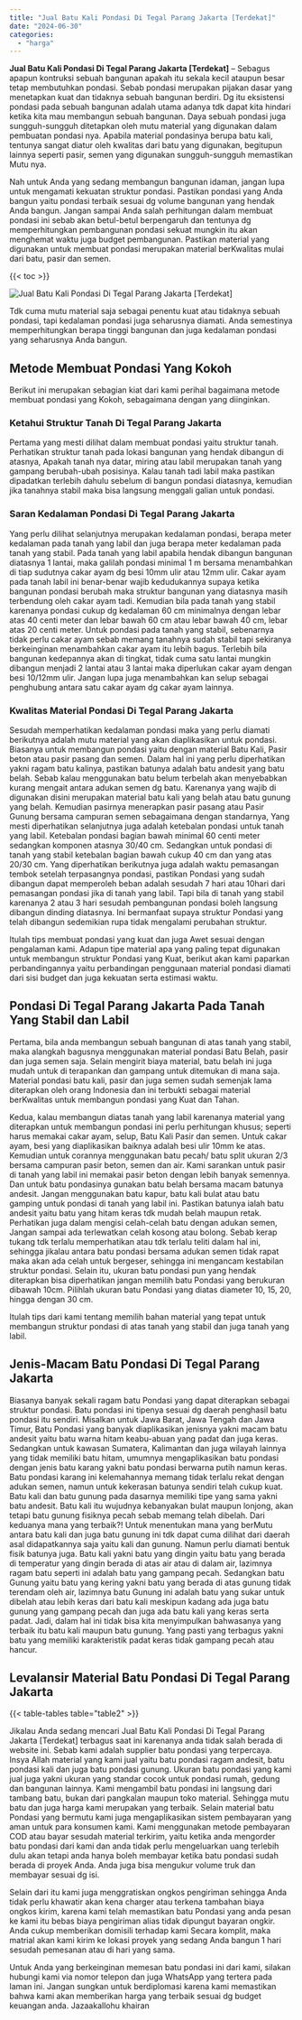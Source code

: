 ```yaml
---
title: "Jual Batu Kali Pondasi Di Tegal Parang Jakarta [Terdekat]"
date: "2024-06-30"
categories: 
  - "harga"
---
```


**Jual Batu Kali Pondasi Di Tegal Parang Jakarta \[Terdekat\]** – Sebagus apapun kontruksi sebuah bangunan apakah itu sekala kecil ataupun besar tetap membutuhkan pondasi. Sebab pondasi merupakan pijakan dasar yang menetapkan kuat dan tidaknya sebuah bangunan berdiri. Dg itu eksistensi pondasi pada sebuah bangunan adalah utama adanya tdk dapat kita hindari ketika kita mau membangun sebuah bangunan. Daya sebuah pondasi juga sungguh-sungguh ditetapkan oleh mutu material yang digunakan dalam pembuatan pondasi nya. Apabila material pondasinya berupa batu kali, tentunya sangat diatur oleh kwalitas dari batu yang digunakan, begitupun lainnya seperti pasir, semen yang digunakan sungguh-sungguh memastikan Mutu nya.

Nah untuk Anda yang sedang membangun bangunan idaman, jangan lupa untuk mengamati kekuatan struktur pondasi. Pastikan pondasi yang Anda bangun yaitu pondasi terbaik sesuai dg volume bangunan yang hendak Anda bangun. Jangan sampai Anda salah perhitungan dalam membuat pondasi ini sebab akan betul-betul berpengaruh dan tentunya dg memperhitungkan pembangunan pondasi sekuat mungkin itu akan menghemat waktu juga budget pembangunan. Pastikan material yang digunakan untuk membuat pondasi merupakan material berKwalitas mulai dari batu, pasir dan semen.

{{< toc >}}

![Jual Batu Kali Pondasi Di Tegal Parang Jakarta [Terdekat]](/images/jual-batu-kali-17.png)

Tdk cuma mutu material saja sebagai penentu kuat atau tidaknya sebuah pondasi, tapi kedalaman pondasi juga seharusnya diamati. Anda semestinya memperhitungkan berapa tinggi bangunan dan juga kedalaman pondasi yang seharusnya Anda bangun.

## Metode Membuat Pondasi Yang Kokoh

Berikut ini merupakan sebagian kiat dari kami perihal bagaimana metode membuat pondasi yang Kokoh, sebagaimana dengan yang diinginkan.

### Ketahui Struktur Tanah Di Tegal Parang Jakarta

Pertama yang mesti dilihat dalam membuat pondasi yaitu struktur tanah. Perhatikan struktur tanah pada lokasi bangunan yang hendak dibangun di atasnya, Apakah tanah nya datar, miring atau labil merupakan tanah yang gampang berubah-ubah posisinya. Kalau tanah tadi labil maka pastikan dipadatkan terlebih dahulu sebelum di bangun pondasi diatasnya, kemudian jika tanahnya stabil maka bisa langsung menggali galian untuk pondasi.

### Saran Kedalaman Pondasi Di Tegal Parang Jakarta

Yang perlu dilihat selanjutnya merupakan kedalaman pondasi, berapa meter kedalaman pada tanah yang labil dan juga berapa meter kedalaman pada tanah yang stabil. Pada tanah yang labil apabila hendak dibangun bangunan diatasnya 1 lantai, maka galilah pondasi minimal 1 m bersama menambahkan di tiap sudutnya cakar ayam dg besi 10mm ulir atau 12mm ulir. Cakar ayam pada tanah labil ini benar-benar wajib kedudukannya supaya ketika bangunan pondasi berubah maka struktur bangunan yang diatasnya masih terbendung oleh cakar ayam tadi. Kemudian bila pada tanah yang stabil karenanya pondasi cukup dg kedalaman 60 cm minimalnya dengan lebar atas 40 centi meter dan lebar bawah 60 cm atau lebar bawah 40 cm, lebar atas 20 centi meter. Untuk pondasi pada tanah yang stabil, sebenarnya tidak perlu cakar ayam sebab memang tanahnya sudah stabil tapi sekiranya berkeinginan menambahkan cakar ayam itu lebih bagus. Terlebih bila bangunan kedepannya akan di tingkat, tidak cuma satu lantai mungkin dibangun menjadi 2 lantai atau 3 lantai maka diperlukan cakar ayam dengan besi 10/12mm ulir. Jangan lupa juga menambahkan kan selup sebagai penghubung antara satu cakar ayam dg cakar ayam lainnya.

### Kwalitas Material Pondasi Di Tegal Parang Jakarta

Sesudah memperhatikan kedalaman pondasi maka yang perlu diamati berikutnya adalah mutu material yang akan diaplikasikan untuk pondasi. Biasanya untuk membangun pondasi yaitu dengan material Batu Kali, Pasir beton atau pasir pasang dan semen. Dalam hal ini yang perlu diperhatikan yakni ragam batu kalinya, pastikan batunya adalah batu andesit yang batu belah. Sebab kalau menggunakan batu belum terbelah akan menyebabkan kurang mengait antara adukan semen dg batu. Karenanya yang wajib di digunakan disini merupakan material batu kali yang belah atau batu gunung yang belah. Kemudian pasirnya menerapkan pasir pasang atau Pasir Gunung bersama campuran semen sebagaimana dengan standarnya, Yang mesti diperhatikan selanjutnya juga adalah ketebalan pondasi untuk tanah yang labil. Ketebalan pondasi bagian bawah minimal 60 centi meter sedangkan komponen atasnya 30/40 cm. Sedangkan untuk pondasi di tanah yang stabil ketebalan bagian bawah cukup 40 cm dan yang atas 20/30 cm. Yang diperhatikan berikutnya juga adalah waktu pemasangan tembok setelah terpasangnya pondasi, pastikan Pondasi yang sudah dibangun dapat memperoleh beban adalah sesudah 7 hari atau 10hari dari pemasangan pondasi jika di tanah yang labil. Tapi bila di tanah yang stabil karenanya 2 atau 3 hari sesudah pembangunan pondasi boleh langsung dibangun dinding diatasnya. Ini bermanfaat supaya struktur Pondasi yang telah dibangun sedemikian rupa tidak mengalami perubahan struktur.

Itulah tips membuat pondasi yang kuat dan juga Awet sesuai dengan pengalaman kami. Adapun tipe material apa yang paling tepat digunakan untuk membangun struktur Pondasi yang Kuat, berikut akan kami paparkan perbandingannya yaitu perbandingan penggunaan material pondasi diamati dari sisi budget dan juga kekuatan serta estimasi waktu.

## Pondasi Di Tegal Parang Jakarta Pada Tanah Yang Stabil dan Labil

Pertama, bila anda membangun sebuah bangunan di atas tanah yang stabil, maka alangkah bagusnya menggunakan material pondasi Batu Belah, pasir dan juga semen saja. Selain mengirit biaya material, batu belah ini juga mudah untuk di terapankan dan gampang untuk ditemukan di mana saja. Material pondasi batu kali, pasir dan juga semen sudah semenjak lama diterapkan oleh orang Indonesia dan ini terbukti sebagai material berKwalitas untuk membangun pondasi yang Kuat dan Tahan.

Kedua, kalau membangun diatas tanah yang labil karenanya material yang diterapkan untuk membangun pondasi ini perlu perhitungan khusus; seperti harus memakai cakar ayam, selup, Batu Kali Pasir dan semen. Untuk cakar ayam, besi yang diaplikasikan baiknya adalah besi ulir 10mm ke atas. Kemudian untuk corannya menggunakan batu pecah/ batu split ukuran 2/3 bersama campuran pasir beton, semen dan air. Kami sarankan untuk pasir di tanah yang labil ini memakai pasir beton dengan lebih banyak semennya. Dan untuk batu pondasinya gunakan batu belah bersama macam batunya andesit. Jangan menggunakan batu kapur, batu kali bulat atau batu gamping untuk pondasi di tanah yang labil ini. Pastikan batunya ialah batu andesit yaitu batu yang hitam keras tdk mudah belah maupun retak. Perhatikan juga dalam mengisi celah-celah batu dengan adukan semen, Jangan sampai ada terlewatkan celah kosong atau bolong. Sebab kerap tukang tdk terlalu memperhatikan atau tdk terlalu teliti dalam hal ini, sehingga jikalau antara batu pondasi bersama adukan semen tidak rapat maka akan ada celah untuk bergeser, sehingga ini mengancam kestabilan struktur pondasi. Selain itu, ukuran batu pondasi pun yang hendak diterapkan bisa diperhatikan jangan memilih batu Pondasi yang berukuran dibawah 10cm. Pilihlah ukuran batu Pondasi yang diatas diameter 10, 15, 20, hingga dengan 30 cm.

Itulah tips dari kami tentang memilih bahan material yang tepat untuk membangun struktur pondasi di atas tanah yang stabil dan juga tanah yang labil.

## Jenis-Macam Batu Pondasi Di Tegal Parang Jakarta

Biasanya banyak sekali ragam batu Pondasi yang dapat diterapkan sebagai struktur pondasi. Batu pondasi ini tipenya sesuai dg daerah penghasil batu pondasi itu sendiri. Misalkan untuk Jawa Barat, Jawa Tengah dan Jawa Timur, Batu Pondasi yang banyak diaplikasikan jenisnya yakni macam batu andesit yaitu batu warna hitam keabu-abuan yang padat dan juga keras. Sedangkan untuk kawasan Sumatera, Kalimantan dan juga wilayah lainnya yang tidak memiliki batu hitam, umumnya mengaplikasikan batu pondasi dengan jenis batu karang yakni batu pondasi berwarna putih namun keras. Batu pondasi karang ini kelemahannya memang tidak terlalu rekat dengan adukan semen, namun untuk kekerasan batunya sendiri telah cukup kuat. Batu kali dan batu gunung pada dasarnya memiliki tipe yang sama yakni batu andesit. Batu kali itu wujudnya kebanyakan bulat maupun lonjong, akan tetapi batu gunung fisiknya pecah sebab memang telah dibelah. Dari keduanya mana yang terbaik?! Untuk menentukan mana yang berMutu antara batu kali dan juga batu gunung ini tdk dapat cuma dilihat dari daerah asal didapatkannya saja yaitu kali dan gunung. Namun perlu diamati bentuk fisik batunya juga. Batu kali yakni batu yang dingin yaitu batu yang berada di temperatur yang dingin berada di atas air atau di dalam air, lazimnya ragam batu seperti ini adalah batu yang gampang pecah. Sedangkan batu Gunung yaitu batu yang kering yakni batu yang berada di atas gunung tidak terendam oleh air, lazimnya batu Gunung ini adalah batu yang sukar untuk dibelah atau lebih keras dari batu kali meskipun kadang ada juga batu gunung yang gampang pecah dan juga ada batu kali yang keras serta padat. Jadi, dalam hal ini tidak bisa kita menyimpulkan bahwasanya yang terbaik itu batu kali maupun batu gunung. Yang pasti yang terbagus yakni batu yang memiliki karakteristik padat keras tidak gampang pecah atau hancur.

## Levalansir Material Batu Pondasi Di Tegal Parang Jakarta

{{< table-tables table="table2" >}}

Jikalau Anda sedang mencari Jual Batu Kali Pondasi Di Tegal Parang Jakarta \[Terdekat\] terbagus saat ini karenanya anda tidak salah berada di website ini. Sebab kami adalah supplier batu pondasi yang terpercaya. Insya Allah material yang kami jual yaitu batu pondasi ragam andesit, batu pondasi kali dan juga batu pondasi gunung. Ukuran batu pondasi yang kami jual juga yakni ukuran yang standar cocok untuk pondasi rumah, gedung dan bangunan lainnya. Kami mengambil batu pondasi ini langsung dari tambang batu, bukan dari pangkalan maupun toko material. Sehingga mutu batu dan juga harga kami merupakan yang terbaik. Selain material batu Pondasi yang bermutu kami juga mengaplikasikan sistem pembayaran yang aman untuk para konsumen kami. Kami menggunakan metode pembayaran COD atau bayar sesudah material terkirim, yaitu ketika anda mengorder batu pondasi dari kami dan anda tidak perlu mengeluarkan uang terlebih dulu akan tetapi anda hanya boleh membayar ketika batu pondasi sudah berada di proyek Anda. Anda juga bisa mengukur volume truk dan membayar sesuai dg isi.

Selain dari itu kami juga menggratiskan ongkos pengiriman sehingga Anda tidak perlu khawatir akan kena charger atau terkena tambahan biaya ongkos kirim, karena kami telah memastikan batu Pondasi yang anda pesan ke kami itu bebas biaya pengiriman alias tidak dipungut bayaran ongkir. Anda cukup memberikan domisili terhadap kami Secara komplit, maka matrial akan kami kirim ke lokasi proyek yang sedang Anda bangun 1 hari sesudah pemesanan atau di hari yang sama.

Untuk Anda yang berkeinginan memesan batu pondasi ini dari kami, silakan hubungi kami via nomor telepon dan juga WhatsApp yang tertera pada laman ini. Jangan sungkan untuk berdiplomasi karena kami memastikan bahwa kami akan memberikan harga yang terbaik sesuai dg budget keuangan anda. Jazaakallohu khairan
